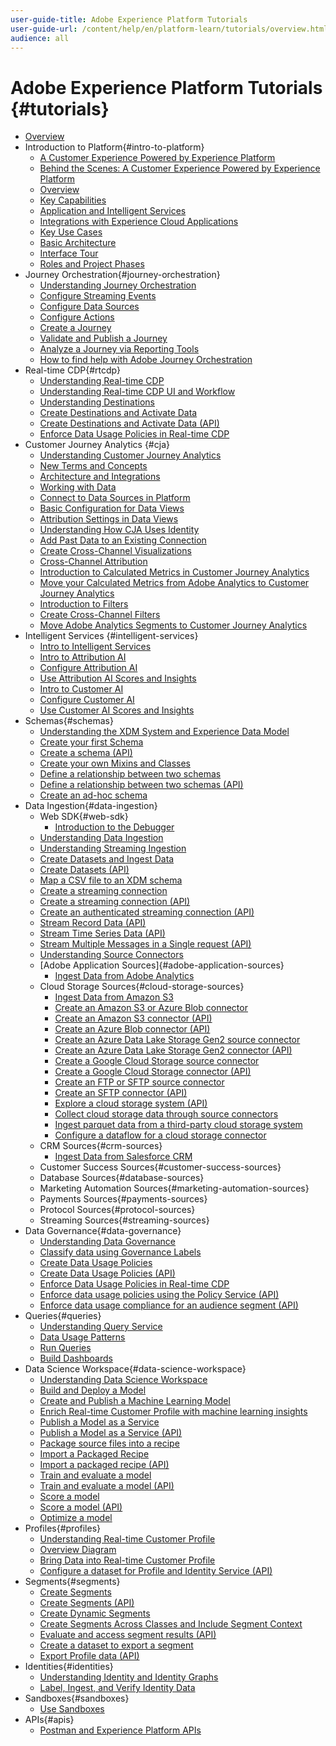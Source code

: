 ```yaml
---
user-guide-title: Adobe Experience Platform Tutorials
user-guide-url: /content/help/en/platform-learn/tutorials/overview.html
audience: all
---
```


# Adobe Experience Platform Tutorials {#tutorials}

+ [Overview](overview.md)
+ Introduction to Platform{#intro-to-platform}
  + [A Customer Experience Powered by Experience Platform](intro-to-platform/a-customer-experience-powered-by-experience-platform.md)
  + [Behind the Scenes: A Customer Experience Powered by Experience Platform](intro-to-platform/behind-the-scenes-a-customer-experience-powered-by-experience-platform.md)
  + [Overview](intro-to-platform/overview.md)
  + [Key Capabilities](intro-to-platform/key-capabilities.md)
  + [Application and Intelligent Services](intro-to-platform/application-and-intelligent-services.md)
  + [Integrations with Experience Cloud Applications](intro-to-platform/integrations-with-experience-cloud-applications.md)
  + [Key Use Cases](intro-to-platform/key-use-cases.md)
  + [Basic Architecture](intro-to-platform/basic-architecture.md)
  + [Interface Tour](intro-to-platform/interface-tour.md)
  + [Roles and Project Phases](intro-to-platform/roles-and-project-phases.md)
+ Journey Orchestration{#journey-orchestration}
  + [Understanding Journey Orchestration](/help/journey-orchestration/introduction.md)
  + [Configure Streaming Events](/help/journey-orchestration/configure-streaming-events.md)
  + [Configure Data Sources](/help/journey-orchestration/configure-data-sources.md)
  + [Configure Actions](/help/journey-orchestration/configure-actions.md)
  + [Create a Journey](/help/journey-orchestration/create-a-journey.md)
  + [Validate and Publish a Journey](/help/journey-orchestration/validate-and-publish-a-journey.md)
  + [Analyze a Journey via Reporting Tools](/help/journey-orchestration/reporting.md)
  + [How to find help with Adobe Journey Orchestration](/help/journey-orchestration/how-to-find-help-with-journey-orchestration.md)
+ Real-time CDP{#rtcdp}
  + [Understanding Real-time CDP](rtcdp/understanding-the-real-time-customer-data-platform.md)
  + [Understanding Real-time CDP UI and Workflow](rtcdp/understanding-the-real-time-customer-data-platform-user-interface.md)
  + [Understanding Destinations](rtcdp/understanding-destinations.md)
  + [Create Destinations and Activate Data](rtcdp/create-destinations-and-activate-data.md)
  + [Create Destinations and Activate Data (API)](https://docs.adobe.com/content/help/en/experience-platform/tutorials/destinations/email-marketing-api.html)
  + [Enforce Data Usage Policies in Real-time CDP](https://docs.adobe.com/content/help/en/platform-learn/tutorials/governance/enforce-data-usage-policies-in-real-time-cdp.html)
+ Customer Journey Analytics {#cja}
  + [Understanding Customer Journey Analytics](cja/understanding-customer-journey-analytics.md)
  + [New Terms and Concepts](cja/new-terms-and-concepts-in-cja.md)
  + [Architecture and Integrations](cja/architecture-and-integrations-of-cja.md)
  + [Working with Data](cja/working-with-data-in-cja.md)
  + [Connect to Data Sources in Platform](cja/connecting-customer-journey-analytics-to-data-sources-in-platform.md)
  + [Basic Configuration for Data Views](cja/basic-configuration-for-data-views.md)
  + [Attribution Settings in Data Views](cja/attribution-settings-in-data-views.md)
  + [Understanding How CJA Uses Identity](cja/understanding-how-customer-journey-analytics-uses-identity.md)
  + [Add Past Data to an Existing Connection](cja/add-past-data-to-an-existing-connection-in-cja.md)
  + [Create Cross-Channel Visualizations](cja/creating-cross-channel-visualizations-in-customer-journey-analytics.md)
  + [Cross-Channel Attribution](cja/cross-channel-attribution-in-customer-journey-analytics.md)
  + [Introduction to Calculated Metrics in Customer Journey Analytics](cja/introduction-to-calculated-metrics-in-customer-journey-analytics.md)
  + [Move your Calculated Metrics from Adobe Analytics to Customer Journey Analytics](cja/moving-your-calculated-metrics-from-adobe-analytics-to-customer-journey-analytics.md)
  + [Introduction to Filters](cja/introduction-to-filters-in-cja.md)
  + [Create Cross-Channel Filters](cja/creating-cross-channel-filters-in-customer-journey-analytics.md)
  + [Move Adobe Analytics Segments to Customer Journey Analytics](cja/moving-adobe-analytics-segments-to-customer-journey-analytics.md)
+ Intelligent Services {#intelligent-services}
  + [Intro to Intelligent Services](intelligent-services/introduction-to-intelligent-services.md)
  + [Intro to Attribution AI](intelligent-services/introduction-to-attribution-ai.md)
  + [Configure Attribution AI](intelligent-services/configure-attribution-ai.md)
  + [Use Attribution AI Scores and Insights](intelligent-services/use-attribution-ai-scores-and-insights.md)
  + [Intro to Customer AI](intelligent-services/introduction-to-customer-ai.md)
  + [Configure Customer AI](intelligent-services/configure-customer-ai.md)
  + [Use Customer AI Scores and Insights](intelligent-services/use-customer-ai-scores-and-insights.md)
+ Schemas{#schemas}
  + [Understanding the XDM System and Experience Data Model](schemas/understanding-the-xdm-system-and-experience-data-model.md)
  + [Create your first Schema](schemas/create-your-first-schema-with-out-of-the-box-components.md)
  + [Create a schema (API)](https://docs.adobe.com/content/help/en/experience-platform/xdm/tutorials/create-schema-api.html)
  + [Create your own Mixins and Classes](schemas/create-your-own-mixins-and-classes.md)
  + [Define a relationship between two schemas](https://docs.adobe.com/content/help/en/experience-platform/xdm/tutorials/relationship-ui.html)
  + [Define a relationship between two schemas (API)](https://docs.adobe.com/content/help/en/experience-platform/xdm/tutorials/relationship-api.html)
  + [Create an ad-hoc schema](https://docs.adobe.com/content/help/en/experience-platform/xdm/tutorials/ad-hoc.html)
+ Data Ingestion{#data-ingestion}
  + Web SDK{#web-sdk}
    + [Introduction to the Debugger](data-ingestion/web-sdk/introduction-to-the-experience-platform-debugger.md)
  + [Understanding Data Ingestion](data-ingestion/understanding-data-ingestion.md)
  + [Understanding Streaming Ingestion](data-ingestion/understanding-streaming-ingestion.md)
  + [Create Datasets and Ingest Data](data-ingestion/create-datasets-and-ingest-data.md)
  + [Create Datasets (API)](https://docs.adobe.com/content/help/en/experience-platform/catalog/datasets/create.html)
  + [Map a CSV file to an XDM schema](https://docs.adobe.com/content/help/en/experience-platform/ingestion/tutorials/map-a-csv-file.html)
  + [Create a streaming connection](https://docs.adobe.com/content/help/en/experience-platform/ingestion/tutorials/create-streaming-connection-ui.html)
  + [Create a streaming connection (API)](https://docs.adobe.com/content/help/en/experience-platform/ingestion/tutorials/create-streaming-connection.html)
  + [Create an authenticated streaming connection (API)](https://docs.adobe.com/content/help/en/experience-platform/ingestion/tutorials/create-authenticated-streaming-connection.html)
  + [Stream Record Data (API)](https://docs.adobe.com/content/help/en/experience-platform/ingestion/tutorials/streaming-record-data.html)
  + [Stream Time Series Data (API)](https://docs.adobe.com/content/help/en/experience-platform/ingestion/tutorials/streaming-time-series-data.html)
  + [Stream Multiple Messages in a Single request (API)](https://docs.adobe.com/content/help/en/experience-platform/ingestion/tutorials/streaming-multiple-messages.html)
  + [Understanding Source Connectors](data-ingestion/understanding-source-connectors.md)
  + [Adobe Application Sources]{#adobe-application-sources}
    + [Ingest Data from Adobe Analytics](data-ingestion/ingest-data-from-adobe-analytics.md)
  + Cloud Storage Sources{#cloud-storage-sources}
    + [Ingest Data from Amazon S3](data-ingestion/ingest-data-from-amazon-s3.md)
    + [Create an Amazon S3 or Azure Blob connector](https://docs.adobe.com/content/help/en/experience-platform/sources/ui-tutorials/create/cloud-storage/blob-s3.html)
    + [Create an Amazon S3 connector (API)](https://docs.adobe.com/content/help/en/experience-platform/sources/api-tutorials/create/cloud-storage/s3.html)
    + [Create an Azure Blob connector (API)](https://docs.adobe.com/content/help/en/experience-platform/sources/api-tutorials/create/cloud-storage/blob.html)
    + [Create an Azure Data Lake Storage Gen2 source connector](https://docs.adobe.com/content/help/en/experience-platform/sources/ui-tutorials/create/cloud-storage/adls-gen2.html)
    + [Create an Azure Data Lake Storage Gen2 connector (API)](https://docs.adobe.com/content/help/en/experience-platform/sources/api-tutorials/create/cloud-storage/adls-gen2.html)
    + [Create a Google Cloud Storage source connector](https://docs.adobe.com/content/help/en/experience-platform/sources/ui-tutorials/create/cloud-storage/google-cloud-storage.html)
    + [Create a Google Cloud Storage connector (API)](https://docs.adobe.com/content/help/en/experience-platform/sources/api-tutorials/create/cloud-storage/google.html)
    + [Create an FTP or SFTP source connector](https://docs.adobe.com/content/help/en/experience-platform/sources/ui-tutorials/create/cloud-storage/ftp-sftp.html)
    + [Create an SFTP connector (API)](https://docs.adobe.com/content/help/en/experience-platform/sources/api-tutorials/create/cloud-storage/sftp.html)
    + [Explore a cloud storage system (API)](https://docs.adobe.com/content/help/en/experience-platform/sources/api-tutorials/explore/cloud-storage.html)
    + [Collect cloud storage data through source connectors](https://docs.adobe.com/content/help/en/experience-platform/sources/api-tutorials/collect/cloud-storage.html)
    + [Ingest parquet data from a third-party cloud storage system](https://docs.adobe.com/content/help/en/experience-platform/sources/api-tutorials/cloud-storage-parquet.html)
    + [Configure a dataflow for a cloud storage connector](https://docs.adobe.com/content/help/en/experience-platform/sources/ui-tutorials/dataflow/cloud-storage.html)
  + CRM Sources{#crm-sources}
    + [Ingest Data from Salesforce CRM](data-ingestion/ingest-data-from-salesforce-crm.md)
  + Customer Success Sources{#customer-success-sources}
  + Database Sources{#database-sources}
  + Marketing Automation Sources{#marketing-automation-sources}
  + Payments Sources{#payments-sources}
  + Protocol Sources{#protocol-sources}
  + Streaming Sources{#streaming-sources}
+ Data Governance{#data-governance}
  + [Understanding Data Governance](governance/understanding-data-governance.md)
  + [Classify data using Governance Labels](governance/classify-data-using-governance-labels.md)
  + [Create Data Usage Policies](governance/create-data-usage-policies.md)
  + [Create Data Usage Policies (API)](https://docs.adobe.com/content/help/en/experience-platform/data-governance/policies/create.html)
  + [Enforce Data Usage Policies in Real-time CDP](governance/enforce-data-usage-policies-in-real-time-cdp.md)
  + [Enforce data usage policies using the Policy Service (API)](https://docs.adobe.com/content/help/en/experience-platform/data-governance/enforcement/api-enforcement.html)
  + [Enforce data usage compliance for an audience segment (API)](https://docs.adobe.com/content/help/en/experience-platform/segmentation/tutorials/governance.html)
+ Queries{#queries}
  + [Understanding Query Service](queries/understanding-query-service.md)
  + [Data Usage Patterns](queries/understanding-data-usage-patterns-with-query-service.md)
  + [Run Queries](queries/run-queries.md)
  + [Build Dashboards](queries/understanding-the-value-of-dashboards-built-with-query-service.md)
+ Data Science Workspace{#data-science-workspace}
  + [Understanding Data Science Workspace](data-science-workspace/understanding-data-science-workspace.md)
  + [Build and Deploy a Model](data-science-workspace/build-and-deploy-a-model.md)
  + [Create and Publish a Machine Learning Model](https://docs.adobe.com/content/help/en/experience-platform/data-science-workspace/models-recipes/create-publish-model.html)
  + [Enrich Real-time Customer Profile with machine learning insights](https://docs.adobe.com/content/help/en/experience-platform/data-science-workspace/models-recipes/create-retails-sales-dataset.html)
  + [Publish a Model as a Service](https://docs.adobe.com/content/help/en/experience-platform/data-science-workspace/models-recipes/publish-model-service-ui.html)
  + [Publish a Model as a Service (API)](https://docs.adobe.com/content/help/en/experience-platform/data-science-workspace/models-recipes/publish-model-service-api.html)
  + [Package source files into a recipe](https://docs.adobe.com/content/help/en/experience-platform/data-science-workspace/models-recipes/package-source-files-recipe.html)
  + [Import a Packaged Recipe](https://docs.adobe.com/content/help/en/experience-platform/data-science-workspace/models-recipes/import-packaged-recipe-ui.html)
  + [Import a packaged recipe (API)](https://docs.adobe.com/content/help/en/experience-platform/data-science-workspace/models-recipes/import-packaged-recipe-api.html)
  + [Train and evaluate a model](https://docs.adobe.com/content/help/en/experience-platform/data-science-workspace/models-recipes/train-evaluate-model-ui.html)
  + [Train and evaluate a model (API)](https://docs.adobe.com/content/help/en/experience-platform/data-science-workspace/models-recipes/train-evaluate-model-api.html)
  + [Score a model](https://docs.adobe.com/content/help/en/experience-platform/data-science-workspace/models-recipes/score-model-ui.html)
  + [Score a model (API)](https://docs.adobe.com/content/help/en/experience-platform/data-science-workspace/models-recipes/score-model-api.html)
  + [Optimize a model](https://docs.adobe.com/content/help/en/experience-platform/data-science-workspace/models-recipes/optimize-model.html)
+ Profiles{#profiles}
  + [Understanding Real-time Customer Profile](profiles/understanding-the-real-time-customer-profile.md)
  + [Overview Diagram](profiles/overview-diagram.md)
  + [Bring Data into Real-time Customer Profile](profiles/bring-data-into-the-real-time-customer-profile.md)
  + [Configure a dataset for Profile and Identity Service (API)](https://docs.adobe.com/content/help/en/experience-platform/profile/tutorials/dataset-configuration.html)
+ Segments{#segments}
  + [Create Segments](segments/create-segments.md)
  + [Create Segments (API)](https://docs.adobe.com/content/help/en/experience-platform/segmentation/tutorials/create-a-segment.html)
  + [Create Dynamic Segments](segments/create-dynamic-segments.md)
  + [Create Segments Across Classes and Include Segment Context](segments/create-segments-across-classes-and-include-segment-context.md)
  + [Evaluate and access segment results (API)](https://docs.adobe.com/content/help/en/experience-platform/segmentation/tutorials/evaluate-a-segment.html)
  + [Create a dataset to export a segment](https://docs.adobe.com/content/help/en/experience-platform/segmentation/tutorials/create-dataset-export-segment.html)
  + [Export Profile data (API)](https://docs.adobe.com/content/help/en/experience-platform/segmentation/tutorials/export-data.html)
+ Identities{#identities}
  + [Understanding Identity and Identity Graphs](identities/understanding-identity-and-identity-graphs.md)
  + [Label, Ingest, and Verify Identity Data](identities/label-ingest-and-verify-identity-data.md)
+ Sandboxes{#sandboxes}
  + [Use Sandboxes](./sandboxes/use-sandboxes.md)
+ APIs{#apis}
  + [Postman and Experience Platform APIs](apis/postman.md)
